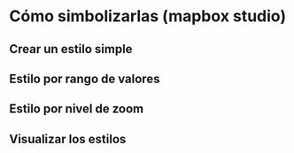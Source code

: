 # Cómo simbolizarlas (mapbox studio)

## Crear un estilo simple

## Estilo por rango de valores

## Estilo por nivel de zoom

## Visualizar los estilos